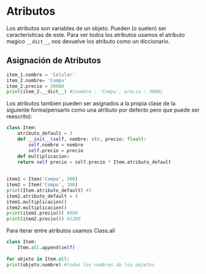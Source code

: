 # Atributos
Los atributos son variables de un objeto. Pueden (o suelen) ser caracteristicas de este. Para ver todos los atributos usamos el atributo magico `__dict__`, nos devuelve los atributo como un diccionario.
## Asignación de Atributos
```py
item_1.nombre = 'Celular'
item_2.nombre= 'Compu'
item_2.precio = 30000
print(item_2.__dict__) #{nombre : 'Compu', precio : 3000}
```
Los atributos tambien pueden ser asignados a la propia clase de la siguiente forma(pensarlo como una  atributo por defecto pero que puede ser reescrito):
```py
class Item:
	atributo_default = 3
	def __init__(self, nombre: str, precio: float): 
		self.nombre = nombre 
		self.precio = precio 
	def multiplicacion:
	return self precio = self.precio * Item.atributo_default
		
	
item1 = Item('Compu', 300)
item2 = Item('Compu', 300)
print(Item.atributo_default) #3
item2.atributo_default = 4
item1.multiplicacion()
item2.multiplicacion()
print(item1.precio()) #900
print(item2.precio()) #1200
```

Para iterar entre atributos usamos Class.all
```py
class Item:
	Item.all.append(self)
	
for objeto in Item.all:
print(objeto.nombre) #todos los nombres de los objetos
```

